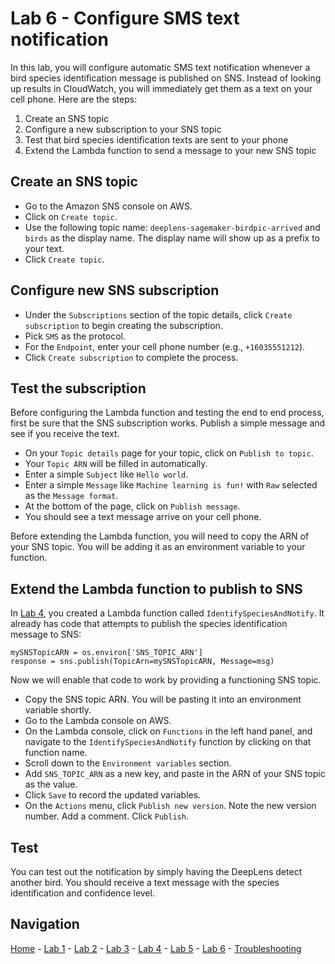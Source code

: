 # Lab 6 - Configure SMS text notification

In this lab, you will configure automatic SMS text notification whenever a bird species identification message is published on SNS.  Instead of looking up results in CloudWatch, you will immediately get them as a text on your cell phone.  Here are the steps:

1. Create an SNS topic
2. Configure a new subscription to your SNS topic
3. Test that bird species identification texts are sent to your phone
4. Extend the Lambda function to send a message to your new SNS topic

## Create an SNS topic

* Go to the Amazon SNS console on AWS.  
* Click on `Create topic`.
* Use the following topic name: `deeplens-sagemaker-birdpic-arrived` and `birds` as the display name.  The display name will show up as a prefix to your text.
* Click `Create topic`.

## Configure new SNS subscription

* Under the `Subscriptions` section of the topic details, click `Create subscription` to begin creating the subscription.
* Pick `SMS` as the protocol.
* For the `Endpoint`, enter your cell phone number (e.g., `+16035551212`).
* Click `Create subscription` to complete the process.

## Test the subscription

Before configuring the Lambda function and testing the end to end process, first be sure that the SNS subscription works.  Publish a simple message and see if you receive the text.

* On your `Topic details` page for your topic, click on `Publish to topic`.
* Your `Topic ARN` will be filled in automatically.
* Enter a simple `Subject` like `Hello world`.
* Enter a simple `Message` like `Machine learning is fun!` with `Raw` selected as the `Message format`.
* At the bottom of the page, click on `Publish message`.
* You should see a text message arrive on your cell phone.

Before extending the Lambda function, you will need to copy the ARN of your SNS topic.  You will be adding it as an environment variable to your function.

## Extend the Lambda function to publish to SNS

In [Lab 4](lab4-trigger-inference-from-s3.md), you created a Lambda function called `IdentifySpeciesAndNotify`.  It already has code that attempts to publish the species identification message to SNS:

```
mySNSTopicARN = os.environ['SNS_TOPIC_ARN']
response = sns.publish(TopicArn=mySNSTopicARN, Message=msg)
```

Now we will enable that code to work by providing a functioning SNS topic.

* Copy the SNS topic ARN.  You will be pasting it into an environment variable shortly.
* Go to the Lambda console on AWS.
* On the Lambda console, click on `Functions` in the left hand panel, and navigate to the `IdentifySpeciesAndNotify` function by clicking on that function name.
* Scroll down to the `Environment variables` section.
* Add `SNS_TOPIC_ARN` as a new key, and paste in the ARN of your SNS topic as the value.
* Click `Save` to record the updated variables.
* On the `Actions` menu, click `Publish new version`. Note the new version number.  Add a comment. Click `Publish`.

## Test

You can test out the notification by simply having the DeepLens detect another bird.  You should receive a text message with the species identification and confidence level.

## Navigation

[Home](../README.md) - [Lab 1](lab1-image-prep.md) - [Lab 2](lab2-train-model.md) - [Lab 3](lab3-host-model.md) - [Lab 4](lab4-trigger-inference-from-s3.md) - [Lab 5](lab5-deeplens-detect-and-classify.md) - [Lab 6](lab6-text-notification.md) - [Troubleshooting](troubleshooting.md)

